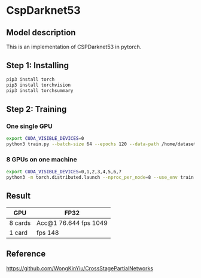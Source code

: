 # CspDarknet53

## Model description

This is an implementation of CSPDarknet53 in pytorch.

## Step 1: Installing

```bash
pip3 install torch
pip3 install torchvision
pip3 install torchsummary
```

## Step 2: Training

### One single GPU

```bash
export CUDA_VISIBLE_DEVICES=0
python3 train.py --batch-size 64 --epochs 120 --data-path /home/datasets/cv/imagenet
```

### 8 GPUs on one machine
```bash
export CUDA_VISIBLE_DEVICES=0,1,2,3,4,5,6,7
python3 -m torch.distributed.launch --nproc_per_node=8 --use_env train.py --batch-size 64 --epochs 120 --data-path /home/datasets/cv/imagenet
```

## Result

| GPU         | FP32                                 |
| ----------- | ------------------------------------ |
| 8 cards     |  Acc@1 76.644     fps 1049           |
| 1 card      |                   fps 148            |

## Reference

https://github.com/WongKinYiu/CrossStagePartialNetworks
